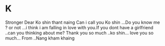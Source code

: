 # K
Stronger
Dear Ko shin thant naing 
Can i call you Ko shin ...Do you know me ? or not ...i think i am falling in love with you.If you dont have a girlfriend ..can you thinking about me? 
Thank you so much ..ko shin... love you so much...
From ..Nang kham khaing
